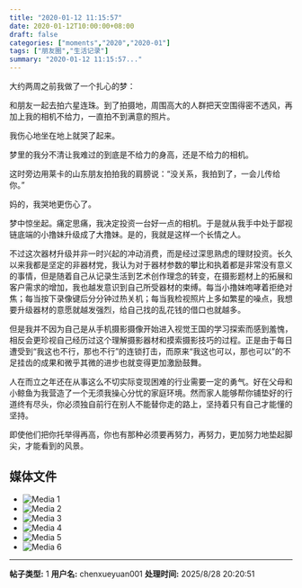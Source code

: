 ```yaml
---
title: "2020-01-12 11:15:57"
date: 2020-01-12T10:00:00+08:00
draft: false
categories: ["moments","2020","2020-01"]
tags: ["朋友圈","生活记录"]
summary: "2020-01-12 11:15:57..."
---
```


大约两周之前我做了一个扎心的梦：

和朋友一起去拍六星连珠。到了拍摄地，周围高大的人群把天空围得密不透风，再加上我的相机不给力，一直拍不到满意的照片。

我伤心地坐在地上就哭了起来。

梦里的我分不清让我难过的到底是不给力的身高，还是不给力的相机。

这时旁边用莱卡的山东朋友拍拍我的肩膀说：“没关系，我拍到了，一会儿传给你。”

妈的，我哭地更伤心了。

梦中惊坐起。痛定思痛，我决定投资一台好一点的相机。于是就从我手中处于鄙视链底端的小撸妹升级成了大撸妹。是的，我就是这样一个长情之人。

不过这次器材升级并非一时兴起的冲动消费，而是经过深思熟虑的理财投资。长久以来我都是坚定的非器材党，我认为对于器材参数的攀比和执着都是非常没有意义的事情，但是随着自己从记录生活到艺术创作理念的转变，在摄影题材上的拓展和客户需求的增加，我也越发意识到自己所受器材的束缚。每当小撸妹咆哮着拒绝对焦；每当按下录像键后分分钟过热关机；每当我检视照片上多如繁星的噪点，我想要升级器材的意愿就越发强烈，给自己找的乱花钱的借口也就越多。

但是我并不因为自己是从手机摄影摄像开始进入视觉王国的学习探索而感到羞愧，相反会更珍视自己经历过这个理解摄影器材和摸索摄影技巧的过程。正是由于每日遭受到“我这也不行，那也不行”的连锁打击，而原来“我这也可以，那也可以”的不足挂齿的成果和微乎其微的进步也就变得更加激励鼓舞。

人在而立之年还在从事这么不切实际变现困难的行业需要一定的勇气。好在父母和小鲸鱼为我营造了一个无须我操心分忧的家庭环境。然而家人能够帮你铺垫好的行道终有尽头，你必须独自前行在别人不能替你走的路上，坚持着只有自己才能懂的坚持。

即使他们把你托举得再高，你也有那种必须要再努力，再努力，更加努力地垫起脚尖，才能看到的风景。

## 媒体文件

- ![Media 1](/Moments/photos/2020-01-12/202001121115570.jpg)
- ![Media 2](/Moments/photos/2020-01-12/202001121115571.jpg)
- ![Media 3](/Moments/photos/2020-01-12/202001121115572.jpg)
- ![Media 4](/Moments/photos/2020-01-12/202001121115573.jpg)
- ![Media 5](/Moments/photos/2020-01-12/202001121115574.jpg)
- ![Media 6](/Moments/photos/2020-01-12/202001121115575.jpg)

---

**帖子类型:** 1
**用户名:** chenxueyuan001
**处理时间:** 2025/8/28 20:20:51
